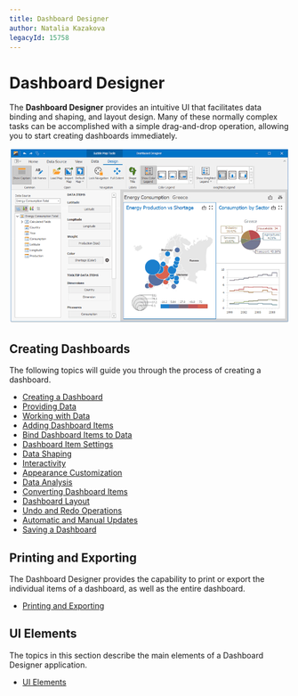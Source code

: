 ```yaml
---
title: Dashboard Designer
author: Natalia Kazakova
legacyId: 15758
---
```

# Dashboard Designer
The **Dashboard Designer** provides an intuitive UI that facilitates data binding and shaping, and layout design. Many of these normally complex tasks can be accomplished with a simple drag-and-drop operation, allowing you to start creating dashboards immediately.

![MainFeatures_Designer](../images/img124547.png)

## Creating Dashboards
The following topics will guide you through the process of creating a dashboard.
* [Creating a Dashboard](dashboard-designer/creating-a-dashboard.md)
* [Providing Data](dashboard-designer/providing-data.md)
* [Working with Data](dashboard-designer/working-with-data.md)
* [Adding Dashboard Items](dashboard-designer/adding-dashboard-items.md)
* [Bind Dashboard Items to Data](dashboard-designer/bind-dashboard-items-to-data.md)
* [Dashboard Item Settings](dashboard-designer/dashboard-item-settings.md)
* [Data Shaping](dashboard-designer/data-shaping.md)
* [Interactivity](dashboard-designer/interactivity.md)
* [Appearance Customization](dashboard-designer/appearance-customization.md)
* [Data Analysis](dashboard-designer/data-analysis.md)
* [Converting Dashboard Items](dashboard-designer/converting-dashboard-items.md)
* [Dashboard Layout](dashboard-designer/dashboard-layout.md)
* [Undo and Redo Operations](dashboard-designer/undo-and-redo-operations.md)
* [Automatic and Manual Updates](dashboard-designer/automatic-and-manual-updates.md)
* [Saving a Dashboard](dashboard-designer/saving-a-dashboard.md)

## Printing and Exporting
The Dashboard Designer provides the capability to print or export the individual items of a dashboard, as well as the entire dashboard.
* [Printing and Exporting](dashboard-designer/printing-and-exporting.md)

## UI Elements
The topics in this section describe the main elements of a Dashboard Designer application.
* [UI Elements](dashboard-designer/ui-elements.md)